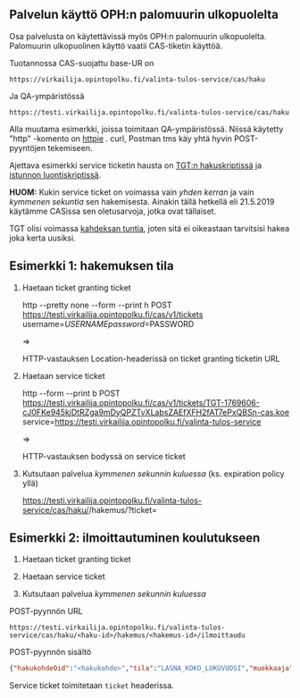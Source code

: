 ## Palvelun käyttö OPH:n palomuurin ulkopuolelta

Osa palvelusta on käytettävissä myös OPH:n palomuurin ulkopuolelta. Palomuurin ulkopuolinen käyttö vaatii CAS-tiketin käyttöä.

Tuotannossa CAS-suojattu base-UR on

    https://virkailija.opintopolku.fi/valinta-tulos-service/cas/haku

Ja QA-ympäristössä

    https://testi.virkailija.opintopolku.fi/valinta-tulos-service/cas/haku

Alla muutama esimerkki, joissa toimitaan QA-ympäristössä.
Niissä käytetty "http" -komento on [httpie](http://httpie.org/) . curl, Postman tms käy yhtä hyvin POST-pyyntöjen tekemiseen.

Ajettava esimerkki service ticketin hausta on [TGT:n hakuskriptissä](../scripts/create-cas-tgt.sh) ja [istunnon luontiskriptissä](../scripts/create-vts-session.sh).

**HUOM:** Kukin service ticket on voimassa vain _yhden kerran_ ja vain _kymmenen sekuntia_ sen hakemisesta. Ainakin tällä hetkellä eli 21.5.2019 käytämme CASissa sen oletusarvoja, jotka ovat tällaiset.

TGT olisi voimassa [kahdeksan tuntia](https://github.com/Opetushallitus/cas/blob/master/src/main/resources/application.yml#L25-L26), joten sitä ei oikeastaan tarvitsisi hakea joka kerta uusiksi.

## Esimerkki 1: hakemuksen tila

1. Haetaan ticket granting ticket

    http --pretty none --form --print h POST https://testi.virkailija.opintopolku.fi/cas/v1/tickets username=$USERNAME password=$PASSWORD

    =>

    HTTP-vastauksen Location-headerissä on ticket granting ticketin URL

2. Haetaan service ticket

    http --form --print b POST https://testi.virkailija.opintopolku.fi/cas/v1/tickets/TGT-1769606-cJ0FKe945kjDtRZga9mDyQPZTvXLabsZAEfXFH2fAT7ePxQBSn-cas.koe service=https://testi.virkailija.opintopolku.fi/valinta-tulos-service

    =>

    HTTP-vastauksen bodyssä on service ticket

3. Kutsutaan palvelua *kymmenen sekunnin kuluessa* (ks. expiration policy yllä)

    https://testi.virkailija.opintopolku.fi/valinta-tulos-service/cas/haku/<haku-id>/hakemus/<hakemus-id>?ticket=<ticket>

## Esimerkki 2: ilmoittautuminen koulutukseen

1. Haetaan ticket granting ticket

2. Haetaan service ticket

3. Kutsutaan palvelua *kymmenen sekunnin kuluessa*

POST-pyynnön URL

    https://testi.virkailija.opintopolku.fi/valinta-tulos-service/cas/haku/<haku-id>/hakemus/<hakemus-id>/ilmoittaudu

POST-pyynnön sisältö

```json
{"hakukohdeOid":"<hakukohde>","tila":"LASNA_KOKO_LUKUVUOSI","muokkaaja":"henkilö:<oid>","selite":"Ilmoittautuminen Oili palvelussa"}
```

Service ticket toimitetaan `ticket` headerissa.
